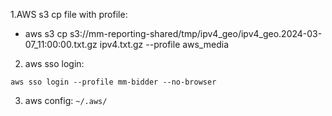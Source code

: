 1.AWS s3 cp file with profile:
  - aws s3 cp s3://mm-reporting-shared/tmp/ipv4_geo/ipv4_geo.2024-03-07_11:00:00.txt.gz ipv4.txt.gz --profile aws_media

2. aws sso login:
  ```
  aws sso login --profile mm-bidder --no-browser
  ```

3. aws config: `~/.aws/`
